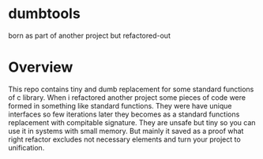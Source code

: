 # dumbtools
born as part of another project but refactored-out

# Overview

This repo contains tiny and dumb replacement for some standard functions of c
library. When i refactored another project some pieces of code were formed in
something like standard functions. They were have unique interfaces so few
iterations later they becomes as a standard functions replacement with 
compitable signature. They are unsafe but tiny so you can use it in systems with
small memory. But mainly it saved as a proof what right refactor excludes not
necessary elements and turn your project to unification. 
